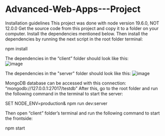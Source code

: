 # Advanced-Web-Apps---Project

Installation guidelines
This project was done with node version 19.6.0, NOT 12.0.0
Get the source code from this project and copy it to a folder on your computer. Install the dependencies mentioned below.
Then install the dependencies by running the next script in the root folder terminal:

npm install

The dependencies in the “client” folder should look like this:  
![image](https://user-images.githubusercontent.com/79470113/222975374-3b94aaae-ed0e-484a-9479-5d378a929da0.png)


The dependencies in the "server" folder should look like this:
![image](https://user-images.githubusercontent.com/79470113/222975540-0de64e79-65b8-4c77-a6ef-dc6618b86f05.png)



 
MongoDB database can be accessed with this connection:
“mongodb://127.0.0.1:27017/testdb”
After this, go to the root folder and run the following command in the terminal to start the server:

SET NODE_ENV=production& npm run dev:server

Then open “client” folder’s terminal and run the following command to start the frontside:

npm start
